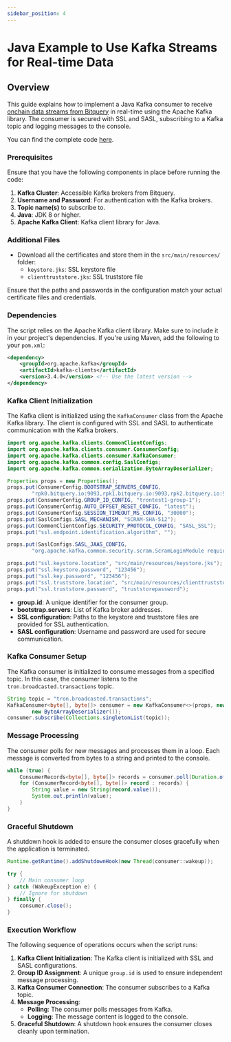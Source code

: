 ```yaml
---
sidebar_position: 4
---
```


# Java Example to Use Kafka Streams for Real-time Data

## Overview

This guide explains how to implement a Java Kafka consumer to receive [onchain data streams from Bitquery](https://bitquery.io/products/streaming) in real-time using the Apache Kafka library. The consumer is secured with SSL and SASL, subscribing to a Kafka topic and logging messages to the console. 

You can find the complete code [here](https://github.com/bitquery/kafka-consumer-example).

### Prerequisites

Ensure that you have the following components in place before running the code:

1. **Kafka Cluster**: Accessible Kafka brokers from Bitquery.
2. **Username and Password**: For authentication with the Kafka brokers.
3. **Topic name(s)** to subscribe to.
4. **Java**: JDK 8 or higher.
5. **Apache Kafka Client**: Kafka client library for Java.

### Additional Files

- Download all the certificates and store them in the `src/main/resources/` folder:
  - `keystore.jks`: SSL keystore file
  - `clienttruststore.jks`: SSL truststore file

Ensure that the paths and passwords in the configuration match your actual certificate files and credentials.

### Dependencies

The script relies on the Apache Kafka client library. Make sure to include it in your project's dependencies. If you're using Maven, add the following to your `pom.xml`:

```xml
<dependency>
    <groupId>org.apache.kafka</groupId>
    <artifactId>kafka-clients</artifactId>
    <version>3.4.0</version> <!-- Use the latest version -->
</dependency>
```

### Kafka Client Initialization

The Kafka client is initialized using the `KafkaConsumer` class from the Apache Kafka library. The client is configured with SSL and SASL to authenticate communication with the Kafka brokers.

```java
import org.apache.kafka.clients.CommonClientConfigs;
import org.apache.kafka.clients.consumer.ConsumerConfig;
import org.apache.kafka.clients.consumer.KafkaConsumer;
import org.apache.kafka.common.config.SaslConfigs;
import org.apache.kafka.common.serialization.ByteArrayDeserializer;

Properties props = new Properties();
props.put(ConsumerConfig.BOOTSTRAP_SERVERS_CONFIG,
        "rpk0.bitquery.io:9093,rpk1.bitquery.io:9093,rpk2.bitquery.io:9093");
props.put(ConsumerConfig.GROUP_ID_CONFIG, "trontest1-group-1");
props.put(ConsumerConfig.AUTO_OFFSET_RESET_CONFIG, "latest");
props.put(ConsumerConfig.SESSION_TIMEOUT_MS_CONFIG, "30000");
props.put(SaslConfigs.SASL_MECHANISM, "SCRAM-SHA-512");
props.put(CommonClientConfigs.SECURITY_PROTOCOL_CONFIG, "SASL_SSL");
props.put("ssl.endpoint.identification.algorithm", "");

props.put(SaslConfigs.SASL_JAAS_CONFIG,
        "org.apache.kafka.common.security.scram.ScramLoginModule required username=\"ssss\" password=\"ssss\";");

props.put("ssl.keystore.location", "src/main/resources/keystore.jks");
props.put("ssl.keystore.password", "123456");
props.put("ssl.key.password", "123456");
props.put("ssl.truststore.location", "src/main/resources/clienttruststore.jks");
props.put("ssl.truststore.password", "truststorepassword");
```

- **group.id**: A unique identifier for the consumer group.
- **bootstrap.servers**: List of Kafka broker addresses.
- **SSL configuration**: Paths to the keystore and truststore files are provided for SSL authentication.
- **SASL configuration**: Username and password are used for secure communication.

### Kafka Consumer Setup

The Kafka consumer is initialized to consume messages from a specified topic. In this case, the consumer listens to the `tron.broadcasted.transactions` topic.

```java
String topic = "tron.broadcasted.transactions";
KafkaConsumer<byte[], byte[]> consumer = new KafkaConsumer<>(props, new ByteArrayDeserializer(),
        new ByteArrayDeserializer());
consumer.subscribe(Collections.singletonList(topic));
```

### Message Processing

The consumer polls for new messages and processes them in a loop. Each message is converted from bytes to a string and printed to the console.

```java
while (true) {
    ConsumerRecords<byte[], byte[]> records = consumer.poll(Duration.ofMillis(100));
    for (ConsumerRecord<byte[], byte[]> record : records) {
        String value = new String(record.value());
        System.out.println(value);
    }
}
```

### Graceful Shutdown

A shutdown hook is added to ensure the consumer closes gracefully when the application is terminated.

```java
Runtime.getRuntime().addShutdownHook(new Thread(consumer::wakeup));

try {
    // Main consumer loop
} catch (WakeupException e) {
    // Ignore for shutdown
} finally {
    consumer.close();
}
```

### Execution Workflow

The following sequence of operations occurs when the script runs:

1. **Kafka Client Initialization**: The Kafka client is initialized with SSL and SASL configurations.
2. **Group ID Assignment**: A unique `group.id` is used to ensure independent message processing.
3. **Kafka Consumer Connection**: The consumer subscribes to a Kafka topic.
4. **Message Processing**:
   - **Polling**: The consumer polls messages from Kafka.
   - **Logging**: The message content is logged to the console.
5. **Graceful Shutdown**: A shutdown hook ensures the consumer closes cleanly upon termination.


